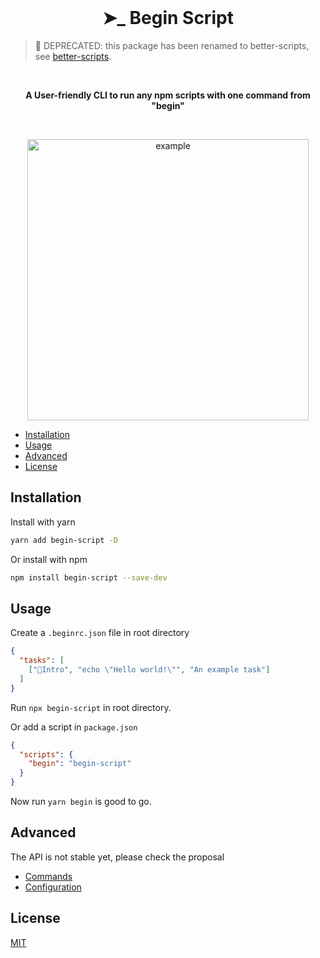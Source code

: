 <br />
<h1 align="center">➤_ Begin Script</h1>

> 🚨 DEPRECATED: this package has been renamed to better-scripts, see [better-scripts](https://www.npmjs.com/package/better-scripts).

<br>
<p align="center"><strong>A User-friendly CLI to run any npm scripts with one command from "begin"</strong></p>
<br>

<p align="center">
  <img src="https://github.com/iamyoki/begin-script/raw/main/example.jpg" alt="example" width="450px" />
</p>

- [Installation](#installation)
- [Usage](#usage)
- [Advanced](#advanced)
- [License](#license)

## Installation

Install with yarn

```bash
yarn add begin-script -D
```

Or install with npm

```bash
npm install begin-script --save-dev
```

## Usage

Create a `.beginrc.json` file in root directory

```json
{
  "tasks": [
    ["🎉Intro", "echo \"Hello world!\"", "An example task"]
  ]
}
```

Run `npx begin-script` in root directory.

Or add a script in `package.json`

```json
{
  "scripts": {
    "begin": "begin-script"
  }
}
```

Now run `yarn begin` is good to go.

## Advanced

The API is not stable yet, please check the proposal

- [Commands](https://github.com/iamyoki/begin-script/blob/main/proposal/commands.md)
- [Configuration](https://github.com/iamyoki/begin-script/blob/main/proposal/config.md)

## License

[MIT](https://choosealicense.com/licenses/mit/)